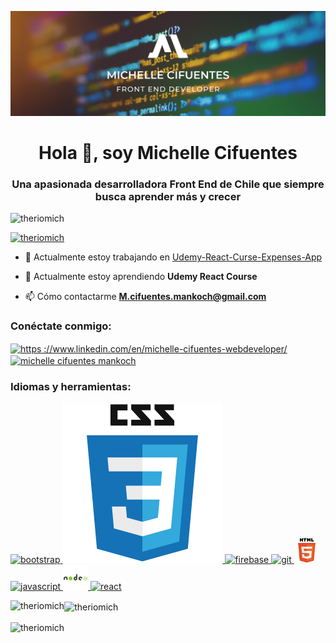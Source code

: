 ![Ingresar la Ruta](BannerFrontEnd.png)

<h1 align="center">Hola 👋, soy Michelle Cifuentes</h1>
<h3 align="center">Una apasionada desarrolladora Front End de Chile que siempre busca aprender más y crecer</h3>

<p align="left"> <img src="https://komarev.com/ghpvc/?username=theriomich&label=Profile%20views&color=0e75b6&style=flat" alt="theriomich" /> </p>

<p align=" izquierda"> <a href="https://github.com/ryo-ma/github-profile-trofeo"><img src="https://github-perfil-trofeo.vercel.app/?username=theriomich " alt="theriomich" /></a> </p>

- 🔭 Actualmente estoy trabajando en [Udemy-React-Curse-Expenses-App](https://github.com/Theriomich/Udemy-React-Curse-Expenses-App)

- 🌱 Actualmente estoy aprendiendo **Udemy React Course**

- 📫 Cómo contactarme **M.cifuentes.mankoch@gmail.com**

<h3 align ="left">Conéctate conmigo:</h3>
<p align="left">
<a href="https://linkedin.com/in/https://www.linkedin.com/in/michelle-cifuentes-webdeveloper/" target="blank"><img align="center" src="https://raw.githubusercontent.com/rahuldkjain/github-profile-readme-generator/master/src/images/icons/Social/linked-in-alt.svg" alt="https ://www.linkedin.com/en/michelle-cifuentes-webdeveloper/" height="30" width="40" /></a>
<a href="https://fb.com/michelle cifuentes mankoch " target="en blanco"><img align="center" src="https://raw.githubusercontent.com/rahuldkjain/github-profile-readme-generator/master/src/images/icons/Social/facebook.svg " alt="michelle cifuentes mankoch" altura="30" ancho="40"/></a>
</p>

<h3 align="left">Idiomas y herramientas:</h3>
<p align="left"> <a href="https://getbootstrap.com" target="_blank" rel="noreferrer"> <img src="https://raw.githubusercontent.com/devicons/devicon /master/icons/bootstrap/bootstrap-plain-wordmark.svg" alt="bootstrap" width="40" height="40"/> </a> <a href="https://www.w3schools.com /css/" target="_blank" rel="noreferrer"> <img src="https://raw.githubusercontent.com/devicons/devicon/master/icons/css3/css3-original-wordmark.svg" alt= "css3" ancho="40" altura="40"/> </a> <a href="https://firebase.google.com/" target="_blank" rel="noreferrer"><img src="https://www.vectorlogo.zone/logos/firebase/firebase-icon.svg" alt="firebase" width="40" height="40"/> </a> <a href= "https://git-scm.com/" target="_blank" rel="noreferrer"> <img src="https://www.vectorlogo.zone/logos/git-scm/git-scm-icon. svg" alt="git" width="40" height="40"/> </a> <a href="https://www.w3.org/html/" target="_blank" rel="noreferrer "> <img src="https://raw.githubusercontent.com/devicons/devicon/master/icons/html5/html5-original-wordmark.svg" alt="html5" width="40" height="40" /> </a> <a href="https://developer.mozilla.org/en-US/docs/Web/JavaScript" target="_blank" rel="noreferrer"> <img src="https://raw.githubusercontent.com/ devicons/devicon/master/icons/javascript/javascript-original.svg" alt="javascript" width="40" height="40"/> </a> <a href="https://nodejs.org" target="_blank" rel="noreferrer"> <img src="https://raw.githubusercontent.com/devicons/devicon/master/icons/nodejs/nodejs-original-wordmark.svg" alt="nodejs" ancho ="40" height="40"/> </a> <a href="https://reactjs.org/" target="_blank" rel="noreferrer"> <img src="https://raw .githubusercontent.com/devicons/devicon/master/icons/react/react-original-wordmark.svg" alt="react" width="40" height="40"/> </a> </p>

<p><img align="left" src="https://github-readme-stats.vercel.app/api/top-langs?username=theriomich&show_icons=true&locale=en&layout=compact" alt="theriomich" /> </p>

<p> <img align="center" src="https://github-readme-stats.vercel.app/api?username=theriomich&show_icons=true&locale=en" alt="theriomich" /> </p>

<p><img align="center" src="https://github-readme-streak-stats.herokuapp.com/?user=theriomich&" alt="theriomich" /></p>

